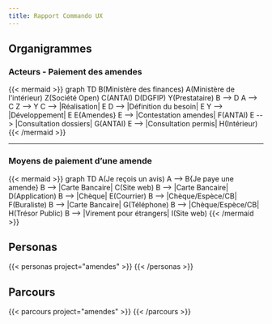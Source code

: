 ```yaml
---
title: Rapport Commando UX
---
```



## Organigrammes
### Acteurs - Paiement des amendes

{{< mermaid >}}
    graph TD
      B(Ministère des finances)
      A(Ministère de l'intérieur)
      Z(Société Open)
      C(ANTAI)
      D(DGFIP)
      Y(Prestataire)
      B --> D
      A --> C
      Z --> Y
      C --> |Réalisation| E
      D --> |Définition du besoin| E
      Y --> |Développement| E
      E{Amendes}
      E --> |Contestation amendes| F(ANTAI)
      E --> |Consultation dossiers| G(ANTAI)
      E --> |Consultation permis| H(Intérieur)
{{< /mermaid >}}

<hr class="divider">

### Moyens de paiement d’une amende

{{< mermaid >}}
    graph TD
      A(Je reçois un avis)
      A --> B{Je paye une amende}
      B --> |Carte Bancaire| C(Site web)
      B --> |Carte Bancaire| D(Application)
      B --> |Chèque| E(Courrier)
      B --> |Chèque/Espèce/CB| F(Buraliste)
      B --> |Carte Bancaire| G(Téléphone)
      B --> |Chèque/Espèce/CB| H(Trésor Public)
      B --> |Virement pour étrangers| I(Site web)
{{< /mermaid >}}

## Personas

{{< personas project="amendes" >}} {{< /personas >}}

## Parcours

{{< parcours project="amendes" >}} {{< /parcours >}}

